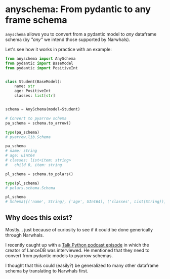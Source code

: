 # anyschema: From pydantic to any frame schema

`anyschema` allows you to convert from a pydantic model to _any_ dataframe schema (by _"any"_ we intend those supported by Narwhals).

Let's see how it works in practice with an example:

```python
from anyschema import AnySchema
from pydantic import BaseModel
from pydantic import PositiveInt


class Student(BaseModel):
    name: str
    age: PositiveInt
    classes: list[str]


schema = AnySchema(model=Student)

# Convert to pyarrow schema
pa_schema = schema.to_arrow()

type(pa_schema)
# pyarrow.lib.Schema

pa_schema
# name: string
# age: uint64
# classes: list<item: string>
#   child 0, item: string

pl_schema = schema.to_polars()

type(pl_schema)
# polars.schema.Schema

pl_schema
# Schema([('name', String), ('age', UInt64), ('classes', List(String))])
```

## Why does this exist?

Mostly... just because of curiosity to see if it could be done generically through Narwhals.

I recently caught up with a [Talk Python podcast episode](https://www.youtube.com/live/wuGirNCyTxA?t=2880s) in which the creator of LanceDB was interviewed.
He mentioned that they need to convert from pydantic models to pyarrow schemas.

I thought that this could (easily?) be generalized to many other dataframe schema by translating to Narwhals first.
